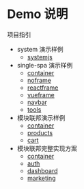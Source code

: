 # Demo 说明

项目指引

- system 演示样例
  - [systemjs](./systemjs/)
- single-spa 演示样例
  - [container](./container)
  - [noframe](./noframe)
  - [reactframe](./reactframe)
  - [vueframe](./vueframe)
  - [navbar](./navbarxxxxx)
  - [tools](./tools)
- 模块联邦演示样例
  - [container](./fedcontainer)
  - [products](./products)
  - [cart](./cart)
- 模块联邦完整实现方案
  - [container](./mfcontainer)
  - [auth](./auth)
  - [dashboard](./dashboard)
  - [marketing](./marketing)

